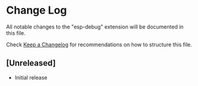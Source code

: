 # Change Log

All notable changes to the "esp-debug" extension will be documented in this file.

Check [Keep a Changelog](http://keepachangelog.com/) for recommendations on how to structure this file.

## [Unreleased]

- Initial release